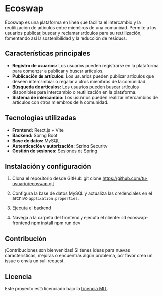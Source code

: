 # Ecoswap

Ecoswap es una plataforma en línea que facilita el intercambio y la reutilización de artículos entre miembros de una comunidad. Permite a los usuarios publicar, buscar y reclamar artículos para su reutilización, fomentando así la sostenibilidad y la reducción de residuos.

## Características principales

- **Registro de usuarios:** Los usuarios pueden registrarse en la plataforma para comenzar a publicar y buscar artículos.
- **Publicación de artículos:** Los usuarios pueden publicar artículos que deseen intercambiar o regalar a otros miembros de la comunidad.
- **Búsqueda de artículos:** Los usuarios pueden buscar artículos disponibles para intercambio o reutilización en la plataforma.
- **Sistema de intercambio:** Los usuarios pueden realizar intercambios de artículos con otros miembros de la comunidad.

## Tecnologías utilizadas

- **Frontend:** React.js + Vite
- **Backend:** Spring Boot
- **Base de datos:** MySQL
- **Autenticación y autorización:** Spring Security
- **Gestión de sesiones:** Sesiones de Spring

## Instalación y configuración

1. Clona el repositorio desde GitHub:
  git clone https://github.com/tu-usuario/ecoswap.git
2. Configura la base de datos MySQL y actualiza las credenciales en el archivo `application.properties`.

3. Ejecuta el backend
4. Navega a la carpeta del frontend y ejecuta el cliente:
  cd ecoswap-frontend
  npm install
  npm run dev


## Contribución

¡Contribuciones son bienvenidas! Si tienes ideas para nuevas características, mejoras o encuentras algún problema, por favor crea un issue o envía un pull request.

## Licencia

Este proyecto está licenciado bajo la [Licencia MIT](LICENSE).
